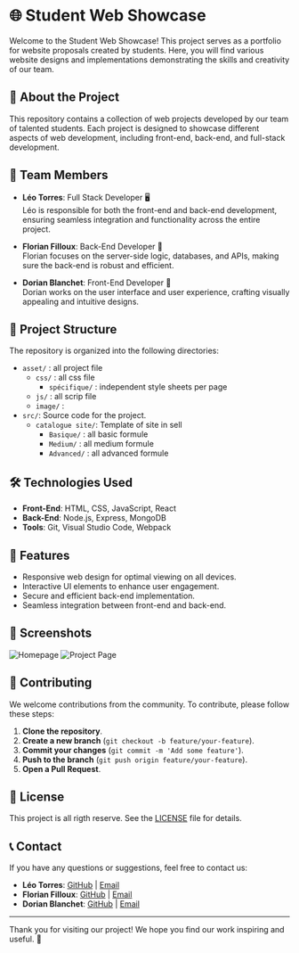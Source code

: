 # 🌐 Student Web Showcase

Welcome to the Student Web Showcase! This project serves as a portfolio for website proposals created by students. Here, you will find various website designs and implementations demonstrating the skills and creativity of our team.

## 🚀 About the Project

This repository contains a collection of web projects developed by our team of talented students. Each project is designed to showcase different aspects of web development, including front-end, back-end, and full-stack development.

## 👥 Team Members

- **Léo Torres**: Full Stack Developer 🖥️  
  Léo is responsible for both the front-end and back-end development, ensuring seamless integration and functionality across the entire project.

- **Florian Filloux**: Back-End Developer 💾  
  Florian focuses on the server-side logic, databases, and APIs, making sure the back-end is robust and efficient.

- **Dorian Blanchet**: Front-End Developer 🎨  
  Dorian works on the user interface and user experience, crafting visually appealing and intuitive designs.

## 📂 Project Structure

The repository is organized into the following directories:
- `asset/` : all project file
    - `css/` : all css file
        - `spécifique/` : independent style sheets per page
    - `js/` : all scrip file
    - `image/` : 
- `src/`: Source code for the project.
    - `catalogue site/`: Template of site in sell
        - `Basique/` : all basic formule
        - `Medium/` : all medium formule
        - `Advanced/` : all advanced formule

## 🛠️ Technologies Used

- **Front-End**: HTML, CSS, JavaScript, React
- **Back-End**: Node.js, Express, MongoDB
- **Tools**: Git, Visual Studio Code, Webpack

## 🌟 Features

- Responsive web design for optimal viewing on all devices.
- Interactive UI elements to enhance user engagement.
- Secure and efficient back-end implementation.
- Seamless integration between front-end and back-end.

## 📸 Screenshots

![Homepage](path/to/homepage_screenshot.png)
![Project Page](path/to/project_page_screenshot.png)

## 🤝 Contributing

We welcome contributions from the community. To contribute, please follow these steps:

1. **Clone the repository**.
2. **Create a new branch** (`git checkout -b feature/your-feature`).
3. **Commit your changes** (`git commit -m 'Add some feature'`).
4. **Push to the branch** (`git push origin feature/your-feature`).
5. **Open a Pull Request**.

## 📜 License

This project is all rigth reserve. See the [LICENSE](LICENSE) file for details.

## 📞 Contact

If you have any questions or suggestions, feel free to contact us:

- **Léo Torres**: [GitHub](https://github.com/leo-torres) | [Email](mailto:leo.torres@example.com)
- **Florian Filloux**: [GitHub](https://github.com/florian-filloux) | [Email](mailto:florian.filloux@example.com)
- **Dorian Blanchet**: [GitHub](https://github.com/dorian-blanchet) | [Email](mailto:dorian.blanchet@example.com)

---

Thank you for visiting our project! We hope you find our work inspiring and useful. 🌟

